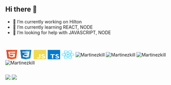 ## Hi there 👋

- 🔭 I’m currently working on Hilton
- 🌱 I’m currently learning REACT, NODE
- 🤔 I’m looking for help with JAVASCRIPT, NODE
##

  <div style="display: inline_block"><br>
  <img align="center" alt="Martinezkill" height="30" width="40" src="https://raw.githubusercontent.com/devicons/devicon/master/icons/html5/html5-original.svg">
  <img align="center" alt="Martinezkill" height="30" width="40" src="https://raw.githubusercontent.com/devicons/devicon/master/icons/css3/css3-original.svg">
  <img align="center" alt="Martinezkill" height="30" width="40" src="https://raw.githubusercontent.com/devicons/devicon/master/icons/javascript/javascript-plain.svg">
  <img align="center" alt="Martinezkill" height="30" width="40" src="https://raw.githubusercontent.com/devicons/devicon/master/icons/typescript/typescript-plain.svg">
  <img align="center" alt="Martinezkill" height="30" width="40" src="https://raw.githubusercontent.com/devicons/devicon/master/icons/react/react-original.svg">
  <img align="center" alt="Martinezkill" height="30" width="40" src="https://cdn.jsdelivr.net/gh/devicons/devicon@latest/icons/nodejs/nodejs-original.svg"/>
  <img align="center" alt="Martinezkill" height="30" width="40" src="https://cdn.jsdelivr.net/gh/devicons/devicon@latest/icons/git/git-original.svg" />
  <img align="center" alt="Martinezkill" height="30" width="40" src="https://cdn.jsdelivr.net/gh/devicons/devicon@latest/icons/wordpress/wordpress-plain.svg" />
  <img align="center" alt="Martinezkill" height="30" width="40" src="https://cdn.jsdelivr.net/gh/devicons/devicon@latest/icons/azuresqldatabase/azuresqldatabase-original.svg" />
  </div>
  
##

<div> 
  <a href="https://www.linkedin.com/in/emanuel-martinez-832631210/" target="_blank"><img src="https://img.shields.io/badge/-LinkedIn-%230077B5?style=for-the-badge&logo=linkedin&logoColor=white" target="_blank"></a> 
  <a href="https://instagram.com/emanu_matinez/?igshid=MjEwN2IyYWYwYw%3D%3D" target="_blank"><img src="https://img.shields.io/badge/-Instagram-%23E4405F?style=for-the-badge&logo=instagram&logoColor=white" target="_blank"></a>
</div>
